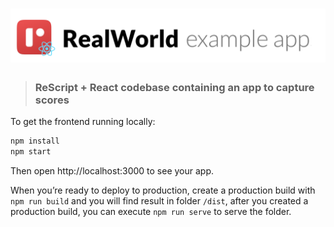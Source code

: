 # ![ReScript Score](logo.png)

> ### ReScript + React codebase containing an app to capture scores

To get the frontend running locally:

```bash
npm install
npm start
```

Then open http://localhost:3000 to see your app.

When you’re ready to deploy to production, create a production build with `npm run build` and you will find result in folder `/dist`, after you created a production build, you can execute `npm run serve` to serve the folder.
